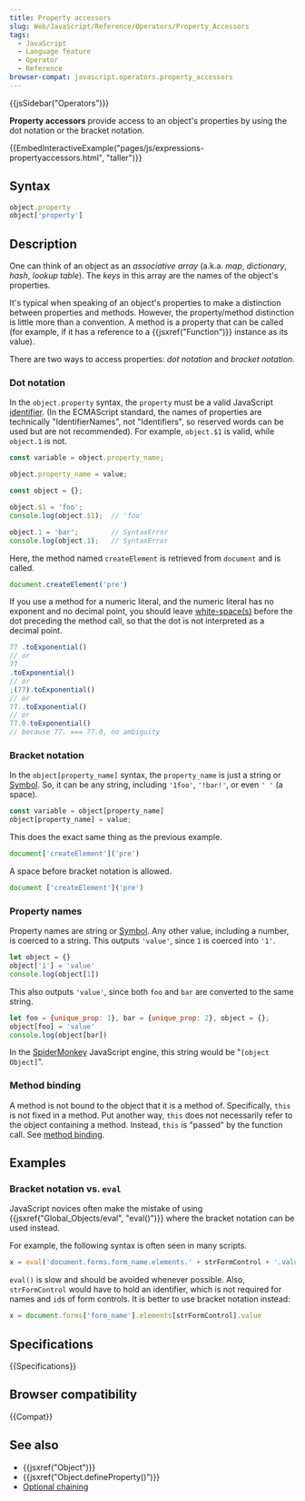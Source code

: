 ```yaml
---
title: Property accessors
slug: Web/JavaScript/Reference/Operators/Property_Accessors
tags:
  - JavaScript
  - Language feature
  - Operator
  - Reference
browser-compat: javascript.operators.property_accessors
---
```

{{jsSidebar("Operators")}}

**Property accessors** provide access to an object's properties by using the dot
notation or the bracket notation.

{{EmbedInteractiveExample("pages/js/expressions-propertyaccessors.html", "taller")}}

## Syntax

```js
object.property
object['property']
```

## Description

One can think of an object as an *associative array* (a.k.a. *map*,
*dictionary*, *hash*, *lookup table*). The *keys* in this array are the names of
the object's properties.

It's typical when speaking of an object's properties to make a distinction
between properties and methods. However, the property/method distinction is
little more than a convention. A method is a property that can be called (for
example, if it has a reference to a {{jsxref("Function")}} instance as its
value).

There are two ways to access properties: *dot notation* and *bracket notation*.

### Dot notation

In the `object.property` syntax, the `property` must be a valid JavaScript
[identifier](/en-US/docs/Glossary/Identifier). (In the ECMAScript standard, the
names of properties are technically "IdentifierNames", not "Identifiers", so
reserved words can be used but are not recommended). For example, `object.$1` is
valid, while `object.1` is not.

```js
const variable = object.property_name;

object.property_name = value;
```

```js
const object = {};

object.$1 = 'foo';
console.log(object.$1);  // 'foo'

object.1 = 'bar';        // SyntaxError
console.log(object.1);   // SyntaxError
```

Here, the method named `createElement` is retrieved from `document` and is
called.

```js
document.createElement('pre')
```

If you use a method for a numeric literal, and the numeric literal has no
exponent and no decimal point, you should leave
[white-space(s)](/en-US/docs/Glossary/Whitespace) before the dot preceding the
method call, so that the dot is not interpreted as a decimal point.

```js
77 .toExponential()
// or
77
.toExponential()
// or
;(77).toExponential()
// or
77..toExponential()
// or
77.0.toExponential()
// because 77. === 77.0, no ambiguity
```

### Bracket notation

In the `object[property_name]` syntax, the `property_name` is just a string or
[Symbol](/en-US/docs/Glossary/Symbol). So, it can be any string, including
`'1foo'`, `'!bar!'`, or even `' '` (a space).

```js
const variable = object[property_name]
object[property_name] = value;
```

This does the exact same thing as the previous example.

```js
document['createElement']('pre')
```

A space before bracket notation is allowed.

```js
document ['createElement']('pre')
```

### Property names

Property names are string or [Symbol](/en-US/docs/Glossary/Symbol). Any other
value, including a number, is coerced to a string. This outputs `'value'`, since
`1` is coerced into `'1'`.

```js
let object = {}
object['1'] = 'value'
console.log(object[1])
```

This also outputs `'value'`, since both `foo` and `bar` are converted to the
same string.

```js
let foo = {unique_prop: 1}, bar = {unique_prop: 2}, object = {};
object[foo] = 'value'
console.log(object[bar])
```

In the [SpiderMonkey](/en-US/docs/Mozilla/Projects/SpiderMonkey) JavaScript
engine, this string would be "`[object Object]`".

### Method binding

A method is not bound to the object that it is a method of. Specifically, `this`
is not fixed in a method. Put another way, `this` does not necessarily refer to
the object containing a method. Instead, `this` is "passed" by the function
call. See
[method binding](/en-US/docs/Web/JavaScript/Reference/Operators/this#method_binding).

## Examples

### Bracket notation vs. `eval`

JavaScript novices often make the mistake of using
{{jsxref("Global_Objects/eval", "eval()")}} where the bracket
notation can be used instead.

For example, the following syntax is often seen in many scripts.

```js
x = eval('document.forms.form_name.elements.' + strFormControl + '.value')
```

`eval()` is slow and should be avoided whenever possible. Also, `strFormControl`
would have to hold an identifier, which is not required for names and `id`s of
form controls. It is better to use bracket notation instead:

```js
x = document.forms['form_name'].elements[strFormControl].value
```

## Specifications

{{Specifications}}

## Browser compatibility

{{Compat}}

## See also

*   {{jsxref("Object")}}
*   {{jsxref("Object.defineProperty()")}}
*   [Optional chaining](/en-US/docs/Web/JavaScript/Reference/Operators/Optional_chaining)
